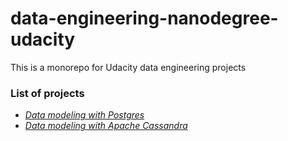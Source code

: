 # data-engineering-nanodegree-udacity
This is a monorepo for Udacity data engineering projects  

### List of projects

* *[Data modeling with Postgres](https://github.com/modulus100/data-engineering-nanodegree-udacity/tree/main/data-modeling-with-postgres)*
* *[Data modeling with Apache Cassandra](https://github.com/modulus100/data-engineering-nanodegree-udacity/tree/main/data-modeling-with-apache-cassandra)*